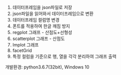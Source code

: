 1. 데이터프레임을 json파일로 저장
2. json파일을 읽어와서 데이터프레임으로 변환
3. 데이터프레임 컬럼명 변경
4. 폰트를 적용하여 한글 깨짐 방지
5. regplot 그래프 - 산점도+선형성
6. scatterplot 그래프 - 산점도
7. lmplot 그래프
8. facetGrid
9. 특정 컬럼을 기준으로 행, 열을 각각 분리하여 그래프 출력

개발환경: python3.6.7(32bit), Windows 10

